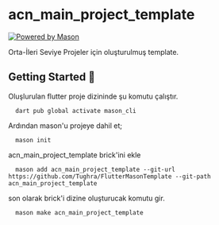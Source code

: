 # acn_main_project_template

[![Powered by Mason](https://img.shields.io/endpoint?url=https%3A%2F%2Ftinyurl.com%2Fmason-badge)](https://github.com/felangel/mason)

Orta-İleri Seviye Projeler için oluşturulmuş template.


## Getting Started 🚀

Oluşlurulan flutter proje dizininde şu komutu çalıştır.
```shell
  dart pub global activate mason_cli
```
Ardından mason'u projeye dahil et;
```shell
  mason init
```
acn_main_project_template brick'ini ekle
```shell
  mason add acn_main_project_template --git-url https://github.com/Tughra/FlutterMasonTemplate --git-path acn_main_project_template
```
son olarak brick'i dizine oluşturucak komutu gir.
```shell
  mason make acn_main_project_template
```

[1]: https://github.com/felangel/mason
[2]: https://docs.brickhub.dev
[3]: https://verygood.ventures/blog/code-generation-with-mason
[4]: https://youtu.be/G4PTjA6tpTU
[5]: https://youtu.be/qjA0JFiPMnQ
[6]: https://youtu.be/o8B1EfcUisw
[7]: https://youtu.be/LXhgiF5HiQg
